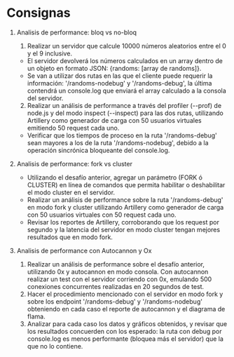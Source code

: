 # Consignas

1. Analisis de performance: bloq vs no-bloq

	1. Realizar un servidor que calcule 10000 números aleatorios entre el 0 y el 9 inclusive.
	- El servidor devolverá los números calculados en un array dentro de un objeto en formato JSON: {randoms: [array de randoms]}.
	- Se van a utilizar dos rutas en las que el cliente puede requerir la información: '/randoms-nodebug' y '/randoms-debug', la última contendrá un console.log que enviará el array calculado a la consola del servidor.

	2. Realizar un análisis de performance a través del profiler (--prof) de node.js y del modo inspect (--inspect) para las dos rutas, utilizando Artillery como generador de carga con 50 usuarios virtuales emitiendo 50 request cada uno.
	- Verificar que los tiempos de proceso en la ruta '/randoms-debug' sean mayores a los de la ruta '/randoms-nodebug', debido a la operación sincrónica bloqueante del console.log.

2. Analisis de performance: fork vs cluster

	- Utilizando el desafío anterior, agregar un parámetro (FORK ó CLUSTER) en línea de comandos que permita habilitar o deshabilitar el modo cluster en el servidor.
	- Realizar un análisis de performance sobre la ruta '/randoms-debug' en modo fork y cluster utilizando Artillery como generador de carga con 50 usuarios virtuales con 50 request cada uno.
	- Revisar los reportes de Artillery, corroborando que los request por segundo y la latencia del servidor en modo cluster tengan mejores resultados que en modo fork.

3. Analisis de performance con Autocannon y Ox
	
	1. Realizar un análisis de performance sobre el desafío anterior, utilizando 0x y autocannon en modo consola. Con autocannon realizar un test con el servidor corriendo con 0x, emulando 500 conexiones concurrentes realizadas en 20 segundos de test.
	2. Hacer el procedimiento mencionado con el servidor en modo fork y sobre los endpoint '/randoms-debug' y '/randoms-nodebug' obteniendo en cada caso el reporte de autocannon y el diagrama de flama.
	3. Analizar para cada caso los datos y gráficos obtenidos, y revisar que los resultados concuerden con los esperado: la ruta con debug por console.log es menos performante (bloquea más el servidor) que la que no lo contiene.
